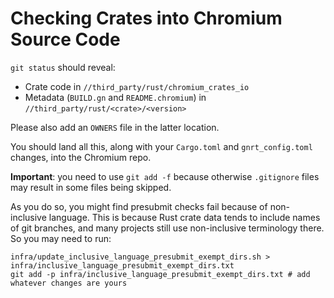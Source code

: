 # Checking Crates into Chromium Source Code

`git status` should reveal:
* Crate code in `//third_party/rust/chromium_crates_io`
* Metadata (`BUILD.gn` and `README.chromium`) in `//third_party/rust/<crate>/<version>`

Please also add an `OWNERS` file in the latter location.

You should land all this, along with your `Cargo.toml` and `gnrt_config.toml` changes, into
the Chromium repo.

**Important**: you need to use `git add -f` because otherwise `.gitignore` files
may result in some files being skipped.

As you do so, you might find presubmit checks fail because of non-inclusive
language. This is because Rust crate data tends to include names of git branches,
and many projects still use non-inclusive terminology there. So you may need
to run:

```shell
infra/update_inclusive_language_presubmit_exempt_dirs.sh > infra/inclusive_language_presubmit_exempt_dirs.txt
git add -p infra/inclusive_language_presubmit_exempt_dirs.txt # add whatever changes are yours
```
